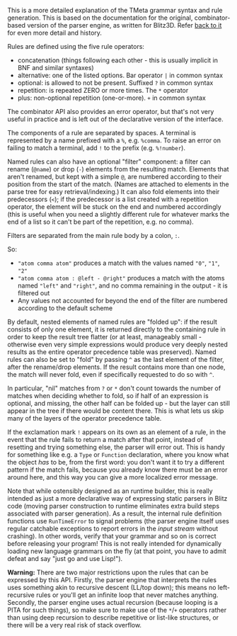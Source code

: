 
This is a more detailed explanation of the TMeta grammar syntax and rule generation. This is based on the documentation for the original, combinator-based version of the parser engine, as written for Blitz3D. Refer [back to it](http://www.blitzbasic.com/codearcs/codearcs.php?code=2990) for even more detail and history.

Rules are defined using the five rule operators:

- concatenation (things following each other - this is usually implicit in BNF and similar syntaxes)
- alternative: one of the listed options. Bar operator `|` in common syntax
- optional: is allowed to not be present. Suffixed `?` in common syntax
- repetition: is repeated ZERO or more times. The `*` operator
- plus: non-optional repetition (one-or-more). `+` in common syntax

The combinator API also provides an error operator, but that's not very useful in practice and is left out of the declarative version of the interface.

The components of a rule are separated by spaces. A terminal is represented by a name prefixed with a `%`, e.g. `%comma`. To raise an error on failing to match a terminal, add `!` to the prefix (e.g. `%!number`).

Named rules can also have an optional "filter" component: a filter can rename (`@name`) or drop (`-`) elements from the resulting match. Elements that aren't renamed, but kept with a simple `@`, are numbered according to their position from the start of the match. (Names are attached to elements in the parse tree for easy retrieval/indexing.) It can also fold elements into their predecessors (`<`); if the predecessor is a list created with a repetition operator, the element will be stuck on the end and numbered accordingly (this is useful when you need a slightly different rule for whatever marks the end of a list so it can't be part of the repetition, e.g. no comma).

Filters are separated from the main rule body by a colon, `:`.

So:

- `"atom comma atom"` produces a match with the values named `"0"`, `"1"`, `"2"`
- `"atom comma atom : @left - @right"` produces a match with the atoms named `"left"` and `"right"`, and no comma remaining in the output - it is filtered out
- Any values not accounted for beyond the end of the filter are numbered according to the default scheme

By default, nested elements of named rules are "folded up": if the result consists of only one element, it is returned directly to the containing rule in order to keep the result tree flatter (or at least, manageably small - otherwise even very simple expressions would produce very deeply nested results as the entire operator precedence table was preserved). Named rules can also be set to "fold" by passing `^` as the last element of the filter, after the rename/drop elements. If the result contains more than one node, the match will never fold, even if specifically requested to do so with `^`.

In particular, "nil" matches from `?` or `*` don't count towards the number of matches when deciding whether to fold, so if half of an expression is optional, and missing, the other half can be folded up - but the layer can still appear in the tree if there would be content there. This is what lets us skip many of the layers of the operator precedence table.

If the exclamation mark `!` appears on its own as an element of a rule, in the event that the rule fails to return a match after that point, instead of resetting and trying something else, the parser will error out. This is handy for something like e.g. a `Type` or `Function` declaration, where you know what the object *has* to be, from the first word: you don't want it to try a different pattern if the match fails, because you already know there must be an error around here, and this way you can give a more localized error message.

Note that while ostensibly designed as an runtime builder, this is really intended as just a more declarative way of expressing static parsers in Blitz code (moving parser construction to runtime eliminates extra build steps associated with parser generation). As a result, the internal rule definition functions use `RunTimeError` to signal problems (the parser engine itself uses regular catchable exceptions to report errors in the *input stream* without crashing). In other words, verify that your grammar and so on is correct before releasing your program! This is not really intended for dynamically loading new language grammars on the fly (at that point, you have to admit defeat and say "just go and use Lisp!").

**Warning:** There are two major restrictions upon the rules that can be expressed by this API. Firstly, the parser engine that interprets the rules uses something akin to recursive descent (LL/top down); this means no left-recursive rules or you'll get an infinite loop that never matches anything. Secondly, the parser engine uses actual recursion (because looping is a PITA for such things), so make sure to make use of the `*`/`+` operators rather than using deep recursion to describe repetitive or list-like structures, or there will be a very real risk of stack overflow.

